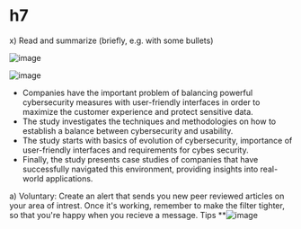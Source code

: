 # h7


x) Read and summarize (briefly, e.g. with some bullets)

![image](https://github.com/user-attachments/assets/165a27c3-373d-423e-92a6-04e4d60309f7)

![image](https://github.com/user-attachments/assets/4e246756-1a06-4ad1-9b20-3e1cc47ca874)

* Companies have the important problem of balancing powerful cybersecurity measures with user-friendly interfaces in order to maximize the customer experience and protect sensitive data.
* The study investigates the techniques and methodologies on how to establish a balance between cybersecurity and usability.
* The study starts with basics of evolution of cybersecurity, importance of user-friendly interfaces and requirements for cybes security.
* Finally, the study presents case studies of companies that have successfully navigated this environment, providing insights into real-world applications.

a) Voluntary: Create an alert that sends you new peer reviewed articles on your area of intrest. Once it's working, remember to make the filter tighter, so that you're happy when you recieve a message.
Tips
**![image](https://github.com/user-attachments/assets/5b1975aa-b3ed-4aa7-a126-e0053324f650)



